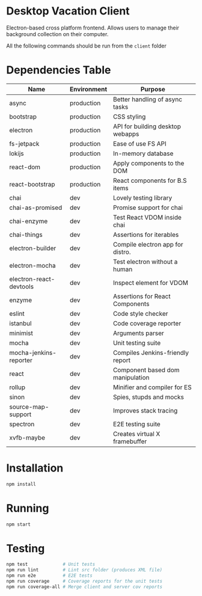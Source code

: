 # Desktop Vacation Client
Electron-based cross platform frontend. Allows users to manage their
background collection on their computer.

All the following commands should be run from the `client` folder

# Dependencies Table

|         Name            | Environment |              Purpose             |
|-------------------------|-------------|----------------------------------|
| async                   | production  | Better handling of async tasks   |
| bootstrap               | production  | CSS styling                      |
| electron                | production  | API for building desktop webapps |
| fs-jetpack              | production  | Ease of use FS API               |
| lokijs                  | production  | In-memory database               |
| react-dom               | production  | Apply components to the DOM      |
| react-bootstrap         | production  | React components for B.S items   |
| chai                    | dev         | Lovely testing library           |
| chai-as-promised        | dev         | Promise support for chai         |
| chai-enzyme             | dev         | Test React VDOM inside chai      |
| chai-things             | dev         | Assertions for iterables         |
| electron-builder        | dev         | Compile electron app for distro. |
| electron-mocha          | dev         | Test electron without a human    |
| electron-react-devtools | dev         | Inspect element for VDOM         |
| enzyme                  | dev         | Assertions for React Components  |
| eslint                  | dev         | Code style checker               |
| istanbul                | dev         | Code coverage reporter           |
| minimist                | dev         | Arguments parser                 |
| mocha                   | dev         | Unit testing suite               |
| mocha-jenkins-reporter  | dev         | Compiles Jenkins-friendly report |
| react                   | dev         | Component based dom manipulation |
| rollup                  | dev         | Minifier and compiler for ES     |
| sinon                   | dev         | Spies, stupds and mocks          |
| source-map-support      | dev         | Improves stack tracing           |
| spectron                | dev         | E2E testing suite                |
| xvfb-maybe              | dev         | Creates virtual X framebuffer    |

# Installation

```bash
npm install
```

# Running

```bash
npm start
```

# Testing

```bash
npm test             # Unit tests
npm run lint         # Lint src folder (produces XML file)
npm run e2e          # E2E tests
npm run coverage     # Coverage reports for the unit tests
npm run coverage-all # Merge client and server cov reports
```
